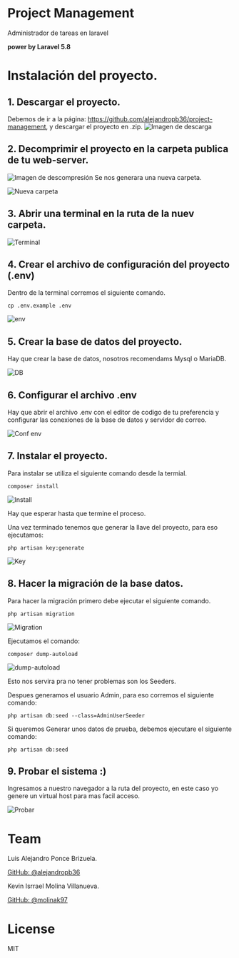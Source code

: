 # Project Management 

Administrador de tareas en laravel

**power by Laravel 5.8**

# Instalación del proyecto.
## 1. Descargar el proyecto.
Debemos de ir a la página: https://github.com/alejandropb36/project-management, y descargar el proyecto en .zip.
![Imagen de descarga](img-readme/descarga.jpg "Descargar")

## 2. Decomprimir el proyecto en la carpeta publica de tu web-server.
![Imagen de descompresión](img-readme/descomprimir.jpg "Descomprimir")
Se nos generara una nueva carpeta.

![Nueva carpeta](img-readme/carpeta-descomprimida.jpg "nueva carpeta")

## 3. Abrir una terminal en la ruta de la nuev carpeta.
![Terminal](img-readme/terminal.jpg "Terminal")

## 4. Crear el archivo de configuración del proyecto (.env)

Dentro de la terminal corremos el siguiente comando.
    
    cp .env.example .env

![env](img-readme/env.jpg "env")

## 5. Crear la base de datos del proyecto.

Hay que crear la base de datos, nosotros recomendams Mysql o MariaDB.

![DB](img-readme/db.jpg "DB")

## 6. Configurar el archivo .env

Hay que abrir el archivo .env con el editor de codigo de tu preferencia y configurar las conexiones de la base de datos y servidor de correo.

![Conf env](img-readme/config-env.jpg "Conf env")

## 7. Instalar el proyecto.

Para instalar se utiliza el siguiente comando desde la termial.

    composer install

![Install](img-readme/install.jpg "install")

Hay que esperar hasta que termine el proceso.

Una vez terminado tenemos que generar la llave del proyecto, para eso ejecutamos: 

    php artisan key:generate

![Key](img-readme/key.jpg "KEY")

## 8. Hacer la migración de la base datos.

Para hacer la migración primero debe ejecutar el siguiente comando.

    php artisan migration

![Migration](img-readme/migration.jpg "Migration")

Ejecutamos el comando:

    composer dump-autoload

![dump-autoload](img-readme/dump-autoload.jpg "dump-autoload")

Esto nos servira pra no tener problemas son los Seeders.

Despues generamos el usuario Admin, para eso corremos el siguiente comando:

    php artisan db:seed --class=AdminUserSeeder

Si queremos Generar unos datos de prueba, debemos ejecutare el siguiente comando:

    php artisan db:seed

## 9. Probar el sistema :)

Ingresamos a nuestro navegador a la ruta del proyecto, en este caso yo genere un virtual host para mas facil acceso.

![Probar](img-readme/probar.jpg "Probar")

# Team

Luis Alejandro Ponce Brizuela.

[GitHub: @alejandropb36](http://github.com/alejandropb36)

Kevin Isrrael Molina Villanueva.

[GitHub: @molinak97](http://github.com/molinak97)

# License

MIT